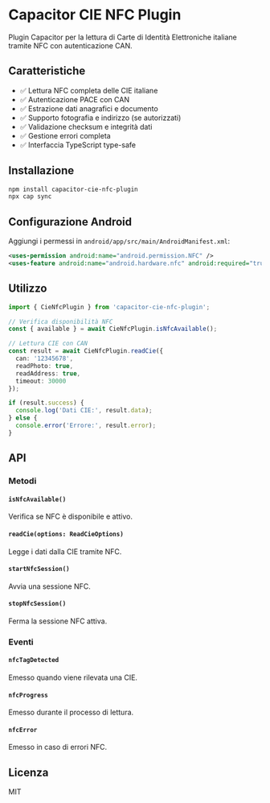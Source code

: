 # Capacitor CIE NFC Plugin

Plugin Capacitor per la lettura di Carte di Identità Elettroniche italiane tramite NFC con autenticazione CAN.

## Caratteristiche

- ✅ Lettura NFC completa delle CIE italiane
- ✅ Autenticazione PACE con CAN
- ✅ Estrazione dati anagrafici e documento
- ✅ Supporto fotografia e indirizzo (se autorizzati)
- ✅ Validazione checksum e integrità dati
- ✅ Gestione errori completa
- ✅ Interfaccia TypeScript type-safe

## Installazione

```bash
npm install capacitor-cie-nfc-plugin
npx cap sync
```

## Configurazione Android

Aggiungi i permessi in `android/app/src/main/AndroidManifest.xml`:

```xml
<uses-permission android:name="android.permission.NFC" />
<uses-feature android:name="android.hardware.nfc" android:required="true" />
```

## Utilizzo

```typescript
import { CieNfcPlugin } from 'capacitor-cie-nfc-plugin';

// Verifica disponibilità NFC
const { available } = await CieNfcPlugin.isNfcAvailable();

// Lettura CIE con CAN
const result = await CieNfcPlugin.readCie({
  can: '12345678',
  readPhoto: true,
  readAddress: true,
  timeout: 30000
});

if (result.success) {
  console.log('Dati CIE:', result.data);
} else {
  console.error('Errore:', result.error);
}
```

## API

### Metodi

#### `isNfcAvailable()`
Verifica se NFC è disponibile e attivo.

#### `readCie(options: ReadCieOptions)`
Legge i dati dalla CIE tramite NFC.

#### `startNfcSession()`
Avvia una sessione NFC.

#### `stopNfcSession()`
Ferma la sessione NFC attiva.

### Eventi

#### `nfcTagDetected`
Emesso quando viene rilevata una CIE.

#### `nfcProgress`
Emesso durante il processo di lettura.

#### `nfcError`
Emesso in caso di errori NFC.

## Licenza

MIT

